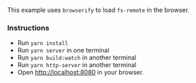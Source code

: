 This example uses `browserify` to load `fs-remote` in the browser.

### Instructions

* Run `yarn install`
* Run `yarn server` in one terminal
* Run `yarn build:watch` in another terminal
* Run `yarn http-server` in another terminal
* Open <http://localhost:8080> in your browser.
